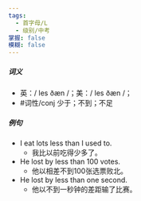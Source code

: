 ```yaml
---
tags:
  - 首字母/L
  - 级别/中考
掌握: false
模糊: false
---
```

##### 词义
- 英：/ les ðæn /；美：/ les ðæn /；
- #词性/conj  少于；不到；不足
##### 例句
- I eat lots less than I used to.
	- 我比以前吃得少多了。
- He lost by less than 100 votes.
	- 他以相差不到100张选票败北。
- He lost by less than one second.
	- 他以不到一秒钟的差距输了比赛。
